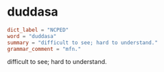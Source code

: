# duddasa

``` toml
dict_label = "NCPED"
word = "duddasa"
summary = "difficult to see; hard to understand."
grammar_comment = "mfn."
```

difficult to see; hard to understand.

